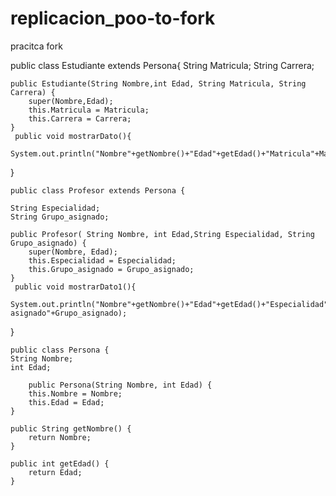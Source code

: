 # replicacion_poo-to-fork
pracitca fork

    
    
public class Estudiante extends Persona{
    String Matricula;
    String Carrera;

    public Estudiante(String Nombre,int Edad, String Matricula, String Carrera) {
        super(Nombre,Edad);
        this.Matricula = Matricula;
        this.Carrera = Carrera;
    }
     public void mostrarDato(){
         System.out.println("Nombre"+getNombre()+"Edad"+getEdad()+"Matricula"+Matricula+"Carrera"+Carrera);

   }     

    public class Profesor extends Persona {
    
    String Especialidad;
    String Grupo_asignado;

    public Profesor( String Nombre, int Edad,String Especialidad, String Grupo_asignado) {
        super(Nombre, Edad);
        this.Especialidad = Especialidad;
        this.Grupo_asignado = Grupo_asignado;
    }
     public void mostrarDato1(){
         System.out.println("Nombre"+getNombre()+"Edad"+getEdad()+"Especialidad"+Especialidad+"Grupo asignado"+Grupo_asignado);

   }    

    public class Persona {
    String Nombre;
    int Edad;

        public Persona(String Nombre, int Edad) {
        this.Nombre = Nombre;
        this.Edad = Edad;
    }

    public String getNombre() {
        return Nombre;
    }

    public int getEdad() {
        return Edad;
    }
